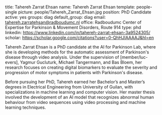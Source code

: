 title: Tahereh Zarrat Ehsan
name: Tahereh Zarrat Ehsan 
template: people-single 
picture: people/Tahereh_Zarrat_Ehsan.jpg
position: PhD Candidate 
active: yes 
groups: diag
default_group: diag 
email: tahereh.zarratehsan@radboudumc.nl
office: Radboudumc Center of Expertise for Parkinson & Movement Disorders, Route 914
type: phd 
linkedin: https://www.linkedin.com/in/tahereh-zarrat-ehsan-3a9524305/
scholar: https://scholar.google.com/citations?user=0-QhHJIAAAAJ&hl=en

Tahereh Zarrat Ehsan is a PhD candidate at the AI for Parkinson Lab, where she is developing methods for the automatic assessment of Parkinson's disease through video analysis. Under the supervision of [member/luc-evers], Yagmur Gucluturk, Michael Tangermann, and Bas Bloem, her research focuses on creating digital biomarkers to evaluate the severity and progression of motor symptoms in patients with Parkinson's disease.

Before pursuing her PhD, Tahereh earned her Bachelor’s and Master’s degrees in Electrical Engineering from University of Guilan, with specializations in machine learning and computer vision. Her master thesis involved the development of an AI model that recognizes abnormal human behaviour from video sequences using video processing and machine learning techniques.
